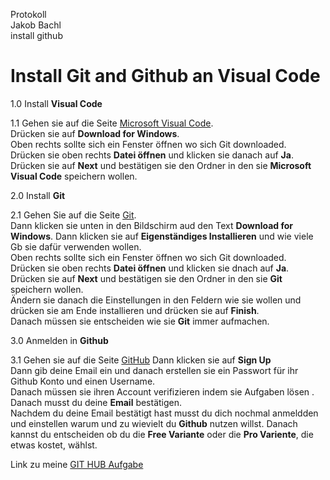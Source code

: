 Protokoll                     
Jakob Bachl   
install github

# Install Git and Github an Visual Code

1.0 Install **Visual Code**

1.1 Gehen sie auf die Seite [Microsoft Visual Code](https://code.visualstudio.com/).  
   Drücken sie auf **Download for Windows**.  
   Oben rechts sollte sich ein Fenster öffnen wo sich Git downloaded.   
   Drücken sie oben rechts **Datei öffnen** und klicken sie danach auf **Ja**.   
   Drücken sie auf **Next** und bestätigen sie den Ordner in   den sie **Microsoft Visual Code** speichern wollen.

2.0 Install **Git**

2.1 Gehen Sie auf die Seite [Git](https://git-scm.com/).   
    Dann klicken sie unten in den Bildschirm aud den Text  **Download for Windows**. 
    Dann klicken sie auf **Eigenständiges Installieren** und wie viele Gb sie dafür verwenden wollen.   
    Oben rechts sollte sich ein Fenster öffnen wo sich Git downloaded.   
    Drücken sie oben rechts **Datei öffnen** und klicken sie dnach auf **Ja**.   
    Drücken sie auf **Next** und bestätigen sie den Ordner in den sie **Git** speichern wollen.    
    Ändern sie danach die Einstellungen in den Feldern wie sie wollen und drücken sie am Ende installieren und drücken sie auf **Finish**.  
    Danach müssen sie entscheiden wie sie **Git** immer aufmachen. 

3.0 Anmelden in **Github**

3.1 Gehen sie auf die Seite [GitHub](https://github.com/)
   Dann klicken sie auf **Sign Up**   
  Dann gib deine Email ein und danach erstellen sie ein Passwort für ihr Github Konto und einen Username.  
  Danach müssen sie ihren Account verifizieren indem sie Aufgaben lösen .   
  Danach musst du deine **Email** bestätigen.  
  Nachdem du deine Email bestätigt hast musst du dich nochmal anmeldden und einstellen warum und zu wievielt du **Github** nutzen willst.
  Danach kannst du entscheiden ob du die **Free Variante** oder die **Pro Variente**, die etwas kostet, wählst.


Link zu meine [GIT HUB Aufgabe](https://github.com/jakob-bachl/PROJEKT.git)